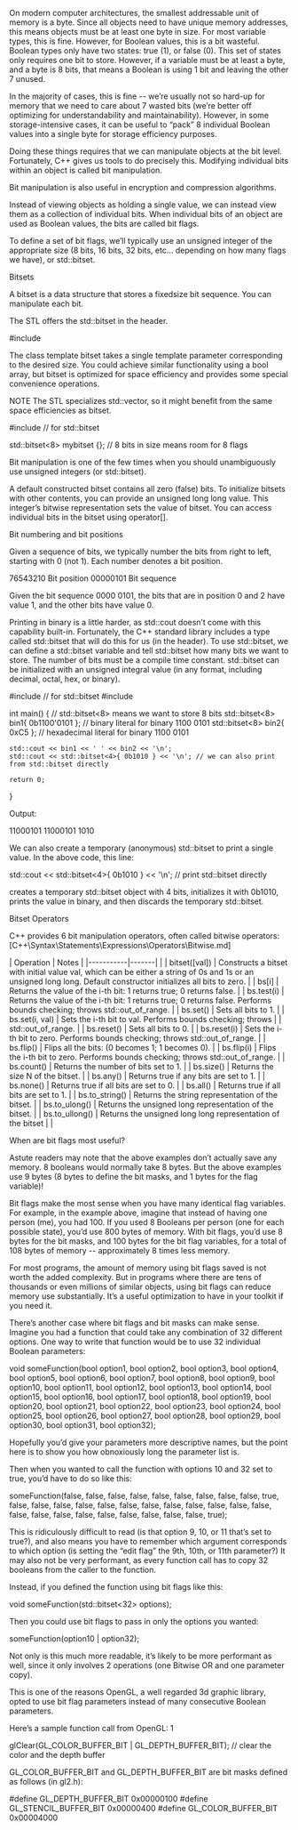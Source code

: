 On modern computer architectures, the smallest addressable unit of memory is a byte. Since all objects need to have unique memory addresses, this means objects must be at least one byte in size. For most variable types, this is fine. However, for Boolean values, this is a bit wasteful. Boolean types only have two states: true (1), or false (0). This set of states only requires one bit to store. However, if a variable must be at least a byte, and a byte is 8 bits, that means a Boolean is using 1 bit and leaving the other 7 unused.

In the majority of cases, this is fine -- we’re usually not so hard-up for memory that we need to care about 7 wasted bits (we’re better off optimizing for understandability and maintainability). However, in some storage-intensive cases, it can be useful to “pack” 8 individual Boolean values into a single byte for storage efficiency purposes.

Doing these things requires that we can manipulate objects at the bit level. Fortunately, C++ gives us tools to do precisely this. Modifying individual bits within an object is called bit manipulation.

Bit manipulation is also useful in encryption and compression algorithms.

Instead of viewing objects as holding a single value, we can instead view them as a collection of individual bits. When individual bits of an object are used as Boolean values, the bits are called bit flags.

To define a set of bit flags, we’ll typically use an unsigned integer of the appropriate size (8 bits, 16 bits, 32 bits, etc… depending on how many flags we have), or std::bitset.


Bitsets

A bitset is a data structure that stores a fixed­size bit sequence. You can
manipulate each bit.

The STL offers the std::bitset in the <bitset> header.

  #include <bitset>

The class template bitset takes a single template parameter corresponding to the desired size. You could achieve similar functionality using a bool array, but bitset is optimized for space efficiency and provides some special convenience operations.


NOTE
The STL specializes std::vector<bool>, so it might benefit from the same space efficiencies as bitset.

  #include <bitset> // for std::bitset

  std::bitset<8> mybitset {}; // 8 bits in size means room for 8 flags

Bit manipulation is one of the few times when you should unambiguously use unsigned integers (or std::bitset).

A default constructed bitset contains all zero (false) bits. To initialize
bitsets with other contents, you can provide an unsigned long long value. This
integer’s bitwise representation sets the value of bitset. You can access individual bits in the bitset using operator[].


Bit numbering and bit positions

Given a sequence of bits, we typically number the bits from right to left, starting with 0 (not 1). Each number denotes a bit position.

76543210  Bit position
00000101  Bit sequence

Given the bit sequence 0000 0101, the bits that are in position 0 and 2 have value 1, and the other bits have value 0.


Printing in binary is a little harder, as std::cout doesn’t come with this capability built-in. Fortunately, the C++ standard library includes a type called std::bitset that will do this for us (in the <bitset> header). To use std::bitset, we can define a std::bitset variable and tell std::bitset how many bits we want to store. The number of bits must be a compile time constant. std::bitset can be initialized with an unsigned integral value (in any format, including decimal, octal, hex, or binary).

  #include <bitset> // for std::bitset
  #include <iostream>

  int main()
  {
  	// std::bitset<8> means we want to store 8 bits
  	std::bitset<8> bin1{ 0b1100'0101 }; // binary literal for binary 1100 0101
  	std::bitset<8> bin2{ 0xC5 }; // hexadecimal literal for binary 1100 0101

  	std::cout << bin1 << ' ' << bin2 << '\n';
  	std::cout << std::bitset<4>{ 0b1010 } << '\n'; // we can also print from std::bitset directly

  	return 0;
  }

Output:

11000101 11000101
1010


We can also create a temporary (anonymous) std::bitset to print a single value. In the above code, this line:

  std::cout << std::bitset<4>{ 0b1010 } << '\n'; // print std::bitset directly

creates a temporary std::bitset object with 4 bits, initializes it with 0b1010, prints the value in binary, and then discards the temporary std::bitset.




Bitset Operators

C++ provides 6 bit manipulation operators, often called bitwise operators:
[C++\Syntax\Statements\Expressions\Operators\Bitwise.md]

| Operation | Notes |
|-----------|-------| |
| bitset<N>([val]) | Constructs a bitset with initial value val, which can be either a string of 0s and 1s or an unsigned long long. Default constructor initializes all bits to zero. |
| bs[i] | Returns the value of the i-th bit: 1 returns true; 0 returns false. |
| bs.test(i) | Returns the value of the i-th bit: 1 returns true; 0 returns false. Performs bounds checking; throws std::out_of_range. |
| bs.set() | Sets all bits to 1. |
| bs.set(i, val) | Sets the i-th bit to val. Performs bounds checking; throws |
| std::out_of_range. |
| bs.reset() | Sets all bits to 0. |
| bs.reset(i) | Sets the i-th bit to zero. Performs bounds checking; throws std::out_of_range. |
| bs.flip() | Flips all the bits: (0 becomes 1; 1 becomes 0). |
| bs.flip(i) | Flips the i-th bit to zero. Performs bounds checking; throws std::out_of_range. |
| bs.count() | Returns the number of bits set to 1. |
| bs.size() | Returns the size N of the bitset. |
| bs.any() | Returns true if any bits are set to 1. |
| bs.none() | Returns true if all bits are set to 0. |
| bs.all() | Returns true if all bits are set to 1. |
| bs.to_string() | Returns the string representation of the bitset. |
| bs.to_ulong() | Returns the unsigned long representation of the bitset. |
| bs.to_ullong() | Returns the unsigned long long representation of the bitset |
|


When are bit flags most useful?

Astute readers may note that the above examples don’t actually save any memory. 8 booleans would normally take 8 bytes. But the above examples use 9 bytes (8 bytes to define the bit masks, and 1 bytes for the flag variable)!

Bit flags make the most sense when you have many identical flag variables. For example, in the example above, imagine that instead of having one person (me), you had 100. If you used 8 Booleans per person (one for each possible state), you’d use 800 bytes of memory. With bit flags, you’d use 8 bytes for the bit masks, and 100 bytes for the bit flag variables, for a total of 108 bytes of memory -- approximately 8 times less memory.

For most programs, the amount of memory using bit flags saved is not worth the added complexity. But in programs where there are tens of thousands or even millions of similar objects, using bit flags can reduce memory use substantially. It’s a useful optimization to have in your toolkit if you need it.

There’s another case where bit flags and bit masks can make sense. Imagine you had a function that could take any combination of 32 different options. One way to write that function would be to use 32 individual Boolean parameters:

  void someFunction(bool option1, bool option2, bool option3, bool option4, bool option5, bool option6, bool option7, bool option8, bool option9, bool option10, bool option11, bool option12, bool option13, bool option14, bool option15, bool option16, bool option17, bool option18, bool option19, bool option20, bool option21, bool option22, bool option23, bool option24, bool option25, bool option26, bool option27, bool option28, bool option29, bool option30, bool option31, bool option32);

Hopefully you’d give your parameters more descriptive names, but the point here is to show you how obnoxiously long the parameter list is.

Then when you wanted to call the function with options 10 and 32 set to true, you’d have to do so like this:

  someFunction(false, false, false, false, false, false, false, false, false, true, false, false, false, false, false, false, false, false, false, false, false, false, false, false, false, false, false, false, false, false, false, true);

This is ridiculously difficult to read (is that option 9, 10, or 11 that’s set to true?), and also means you have to remember which argument corresponds to which option (is setting the “edit flag” the 9th, 10th, or 11th parameter?) It may also not be very performant, as every function call has to copy 32 booleans from the caller to the function.

Instead, if you defined the function using bit flags like this:

  void someFunction(std::bitset<32> options);

Then you could use bit flags to pass in only the options you wanted:

  someFunction(option10 | option32);

Not only is this much more readable, it’s likely to be more performant as well, since it only involves 2 operations (one Bitwise OR and one parameter copy).

This is one of the reasons OpenGL, a well regarded 3d graphic library, opted to use bit flag parameters instead of many consecutive Boolean parameters.

Here’s a sample function call from OpenGL:
1

glClear(GL_COLOR_BUFFER_BIT | GL_DEPTH_BUFFER_BIT); // clear the color and the depth buffer

GL_COLOR_BUFFER_BIT and GL_DEPTH_BUFFER_BIT are bit masks defined as follows (in gl2.h):

  #define GL_DEPTH_BUFFER_BIT               0x00000100
  #define GL_STENCIL_BUFFER_BIT             0x00000400
  #define GL_COLOR_BUFFER_BIT               0x00004000
